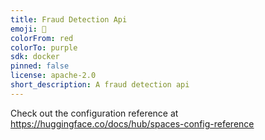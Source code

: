 ```yaml
---
title: Fraud Detection Api
emoji: 🏢
colorFrom: red
colorTo: purple
sdk: docker
pinned: false
license: apache-2.0
short_description: A fraud detection api
---
```


Check out the configuration reference at https://huggingface.co/docs/hub/spaces-config-reference
